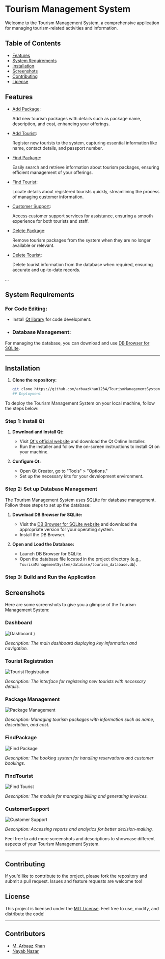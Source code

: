 # Tourism Management System
Welcome to the Tourism Management System, a comprehensive application for managing tourism-related activities and information.


## Table of Contents

- [Features](#features)
- [System Requirements](#system-requirements)
- [Installation](#installation)
- [Screenshots](#screenshots)
- [Contributing](#contributing)
- [License](#license)
 ## Features

- [Add Package](#add-package):
  
   Add new tourism packages with details such as package name, description, and cost, enhancing your offerings.

- [Add Tourist](#add-tourist):
  
   Register new tourists to the system, capturing essential information like name, contact details, and passport number.

- [Find Package](#find-package):
  
   Easily search and retrieve information about tourism packages, ensuring efficient management of your offerings.

- [Find Tourist](#find-tourist):
  
   Locate details about registered tourists quickly, streamlining the process of managing customer information.

- [Customer Support](#customer-support):
  
    Access customer support services for assistance, ensuring a smooth experience for both tourists and staff.

- [Delete Package](#delete-package):
  
   Remove tourism packages from the system when they are no longer available or relevant.

- [Delete Tourist](#delete-tourist):
  
   Delete tourist information from the database when required, ensuring accurate and up-to-date records.

...
## System Requirements

### For Code Editing:

- Install [Qt library](https://www.qt.io/) for code development.
- ### Database Management:

For managing the database, you can download and use [DB Browser for SQLite](https://sqlitebrowser.org/).

---
## Installation

1. **Clone the repository:**

   ```bash
   git clone https://github.com/arbaazkhan1234/TourismManagementSystem.git
   ## Deployment

To deploy the Tourism Management System on your local machine, follow the steps below:

### Step 1: Install Qt

1. **Download and Install Qt:**
   - Visit [Qt's official website](https://www.qt.io/download) and download the Qt Online Installer.
   - Run the installer and follow the on-screen instructions to install Qt on your machine.

2. **Configure Qt:**
   - Open Qt Creator, go to "Tools" > "Options."
   - Set up the necessary kits for your development environment.

### Step 2: Set up Database Management

The Tourism Management System uses SQLite for database management. Follow these steps to set up the database:

1. **Download DB Browser for SQLite:**
   - Visit the [DB Browser for SQLite website](https://sqlitebrowser.org/) and download the appropriate version for your operating system.
   - Install the DB Browser.

2. **Open and Load the Database:**
   - Launch DB Browser for SQLite.
   - Open the database file located in the project directory (e.g., `TourismManagementSystem/database/tourism_database.db`).

### Step 3: Build and Run the Application
## Screenshots

Here are some screenshots to give you a glimpse of the Tourism Management System:

### Dashboard

![Dashboard](https://github.com/arbaazkhan1234/Arbaaz-Khan/blob/main/mainwindow.jpeg)
)

*Description: The main dashboard displaying key information and navigation.*

### Tourist Registration

![Tourist Registration](https://github.com/arbaazkhan1234/Arbaaz-Khan/blob/main/RegisterTourist.jpeg)

*Description: The interface for registering new tourists with necessary details.*

### Package Management

![Package Management](https://github.com/arbaazkhan1234/Arbaaz-Khan/blob/main/addpackage.jpeg)

*Description: Managing tourism packages with information such as name, description, and cost.*

### FindPackage

![Find Package](https://github.com/arbaazkhan1234/Arbaaz-Khan/blob/main/findpackage.jpeg)

*Description: The booking system for handling reservations and customer bookings.*

### FindTourist

![Find Tourist](https://github.com/arbaazkhan1234/Arbaaz-Khan/blob/main/findtourist.jpeg)

*Description: The module for managing billing and generating invoices.*

### CustomerSupport

![Customer Support](https://github.com/arbaazkhan1234/Arbaaz-Khan/blob/main/CustomerS.jpeg)

*Description: Accessing reports and analytics for better decision-making.*

Feel free to add more screenshots and descriptions to showcase different aspects of your Tourism Management System.

---

## Contributing

If you'd like to contribute to the project, please fork the repository and submit a pull request. Issues and feature requests are welcome too!

## License

This project is licensed under the [MIT License](https://opensource.org/licenses/MIT). Feel free to use, modify, and distribute the code!


---

   
## Contributors
- [M. Arbaaz Khan](https://github.com/arbaazkhan1234)
- [Nayab Nazar](https://github.com/nnazar123)
